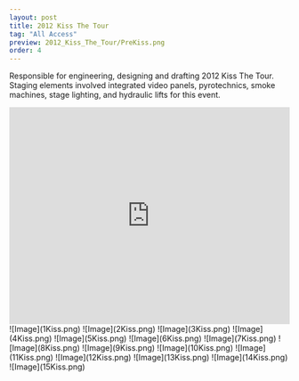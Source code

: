 ```yaml
---
layout: post
title: 2012 Kiss The Tour
tag: "All Access"
preview: 2012_Kiss_The_Tour/PreKiss.png
order: 4
---
```

Responsible for engineering, designing and drafting 2012 Kiss The Tour. Staging elements involved integrated video panels, pyrotechnics, smoke machines, stage lighting, and hydraulic lifts for this event.

<iframe frameborder="0" scrolling="no" height="390" width="100%" src="https://www.youtube.com/embed/iu4YyuVRpgI?list=RDxTanQb1KS_0" allow="autoplay; encrypted-media" allowfullscreen></iframe>
![Image](1Kiss.png)
![Image](2Kiss.png)
![Image](3Kiss.png)
![Image](4Kiss.png)
![Image](5Kiss.png)
![Image](6Kiss.png)
![Image](7Kiss.png)
![Image](8Kiss.png)
![Image](9Kiss.png)
![Image](10Kiss.png)
![Image](11Kiss.png)
![Image](12Kiss.png)
![Image](13Kiss.png)
![Image](14Kiss.png)
![Image](15Kiss.png)
